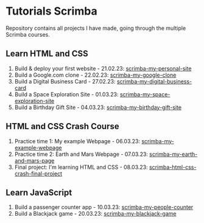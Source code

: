 # Tutorials Scrimba

Repository contains all projects I have made, going through the multiple Scrimba courses.

## Learn HTML and CSS

1.  Build & deploy your first website - 21.02.23: [scrimba-my-personal-site](https://scrimba-my-personal-site.netlify.app/)
2.  Build a Google.com clone - 22.02.23: [scrimba-my-google-clone](https://scrimba-my-google-clone.netlify.app/)
3.  Build a Digital Business Card - 27.02.23: [scrimba-my-digital-business-card](https://scrimba-my-digital-business-card.netlify.app/)
4.  Build a Space Exploration Site - 01.03.23: [scrimba-my-space-exploration-site](https://scrimba-my-space-exploration-site.netlify.app/)
5.  Build a Birthday Gift Site - 04.03.23: [scrimba-my-birthday-gift-site](https://scrimba-my-birthday-gift-site.netlify.app/)

## HTML and CSS Crash Course

1.  Practice time 1: My example Webpage - 06.03.23: [scrimba-my-example-webpage](https://scrimba-my-example-webpage.netlify.app/)
2.  Practice time 2: Earth and Mars Webpage - 07.03.23: [scrimba-my-earth-and-mars-page](https://scrimba-my-earth-and-mars-page.netlify.app/)
3.  Final project: I'm learning HTML and CSS - 08.03.23: [scrimba-html-css-crash-final-project](https://scrimba-html-css-crash-final-project.netlify.app/)

## Learn JavaScript

1.  Build a passenger counter app - 10.03.23: [scrimba-my-people-counter](https://scrimba-my-people-counter.netlify.app/)
2.  Build a Blackjack game - 20.03.23: [scrimba-my-blackjack-game](https://scrimba-my-blackjack-game.netlify.app/)
